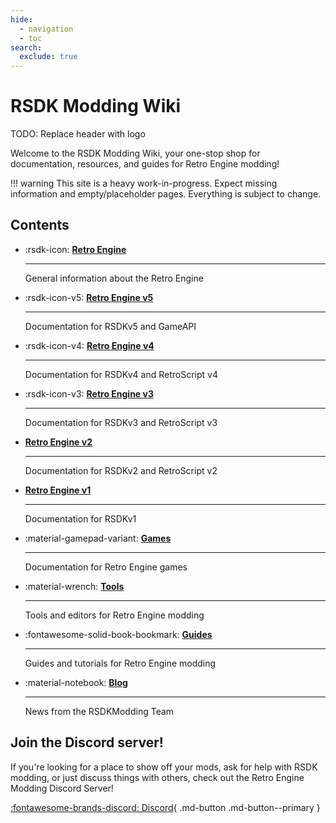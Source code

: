 ```yaml
---
hide:
  - navigation
  - toc
search:
  exclude: true
---
```


<style>
  .md-typeset .headerlink {
      display: none;
  }
</style>

# RSDK Modding Wiki

TODO: Replace header with logo

Welcome to the RSDK Modding Wiki, your one-stop shop for documentation, resources, and guides for Retro Engine modding!

!!! warning
    This site is a heavy work-in-progress. Expect missing information and empty/placeholder pages. Everything is subject to change.

## Contents

<div class="grid cards" markdown>

-   :rsdk-icon: __[Retro Engine](RSDK/README.md)__

    ---

    General information about the Retro Engine

-   :rsdk-icon-v5: __[Retro Engine v5](RSDKv5/README.md)__

    ---

    Documentation for RSDKv5 and GameAPI

-   :rsdk-icon-v4: __[Retro Engine v4](RSDKv4/README.md)__

    ---

    Documentation for RSDKv4 and RetroScript v4

-   :rsdk-icon-v3: __[Retro Engine v3](RSDKv3/README.md)__

    ---

    Documentation for RSDKv3 and RetroScript v3

-   __[Retro Engine v2](RSDKv2/README.md)__

    ---

    Documentation for RSDKv2 and RetroScript v2

-   __[Retro Engine v1](RSDKv1/README.md)__

    ---

    Documentation for RSDKv1

-   :material-gamepad-variant: __[Games](Games/README.md)__

    ---

    Documentation for Retro Engine games

-   :material-wrench: __[Tools](Tools/README.md)__

    ---

    Tools and editors for Retro Engine modding

-   :fontawesome-solid-book-bookmark: __[Guides](Guides/README.md)__

    ---

    Guides and tutorials for Retro Engine modding

-   :material-notebook: __[Blog](blog/index.md)__

    ---

    News from the RSDKModding Team

</div>

## Join the Discord server!

If you're looking for a place to show off your mods, ask for help with RSDK modding, or just discuss things with others, check out the Retro Engine Modding Discord Server!

[:fontawesome-brands-discord: Discord](https://dc.railgun.works/retroengine){ .md-button .md-button--primary }